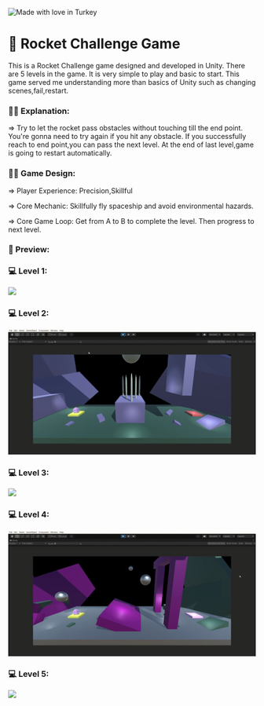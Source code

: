 ![Made with love in Turkey](https://madewithlove.now.sh/tr?heart=true&colorA=%23746d6d&template=for-the-badge)

# :rocket: Rocket Challenge Game

This is a Rocket Challenge game designed and developed in Unity. There are 5 levels in the game. It is very simple to play and basic to start. This game served me understanding more than basics of Unity such as changing scenes,fail,restart.

###  :sassy_man: Explanation:

⇒ Try to let the rocket pass obstacles without touching till the end point. You're gonna need to try again if you hit any obstacle. If you successfully reach to end point,you can pass the next level. At the end of last level,game is going to restart automatically.

###  :sassy_man: Game Design:

⇒ Player Experience: Precision,Skillful

⇒ Core Mechanic: Skillfully fly spaceship and avoid environmental hazards.

⇒ Core Game Loop: Get from A to B to complete the level. Then progress to next level.

### :camera_flash: Preview:

### :computer: Level 1:

![](https://github.com/ahmetbrl38/Rocket-Challenge-Game/blob/main/Preview/ProjectBoost-FirstLevel-PC_-Mac-_-Linux-Standalone-Unity-2020.3.gif)

### :computer: Level 2:

![](https://github.com/ahmetbrl38/Rocket-Challenge-Game/blob/main/Preview/ProjectBoost-SecondLevel-PC_-Mac-_-Linux-Standalone-Unity-2020.3.gif)

### :computer: Level 3:

![](https://github.com/ahmetbrl38/Rocket-Challenge-Game/blob/main/Preview/ProjectBoost-ThirdLevel-PC_-Mac-_-Linux-Standalone-Unity-2020.3.gif)

### :computer: Level 4:

![](https://github.com/ahmetbrl38/Rocket-Challenge-Game/blob/main/Preview/ProjectBoost-FourthLevel-PC_-Mac-_-Linux-Standalone-Unity-2020.3.gif)

### :computer: Level 5:

![](https://github.com/ahmetbrl38/Rocket-Challenge-Game/blob/main/Preview/ProjectBoost-FİfthLevel-PC_-Mac-_-Linux-Standalone-Unity-2020.3.gif)

